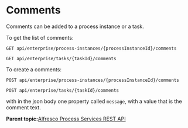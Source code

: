 # Comments

Comments can be added to a process instance or a task.

To get the list of comments:

```
GET api/enterprise/process-instances/{processInstanceId}/comments
```

```
GET api/enterprise/tasks/{taskId}/comments
```

To create a comments:

```
POST api/enterprise/process-instances/{processInstanceId}/comments
```

```
POST api/enterprise/tasks/{taskId}/comments
```

with in the json body one property called `message`, with a value that is the comment text.

**Parent topic:**[Alfresco Process Services REST API](../topics/process_services_api.md)

